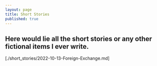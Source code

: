 ```yaml
---
layout: page
title: Short Stories 
published: true
---
```


## Here would lie all the short stories or any other fictional items I ever write.

[./short_stories/2022-10-13-Foreign-Exchange.md]
